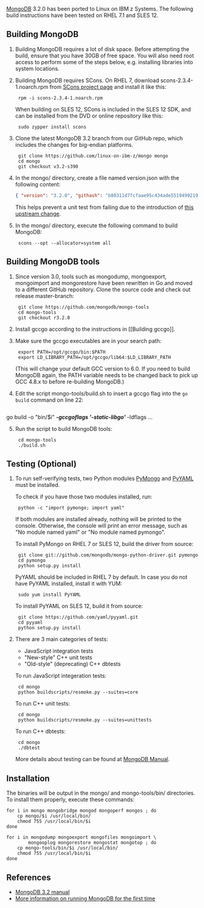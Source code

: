 [MongoDB](http://mongodb.org/) 3.2.0 has been ported to Linux on IBM z Systems. The following build instructions have been tested on RHEL 7.1 and SLES 12.

## Building MongoDB

1. Building MongoDB requires a lot of disk space. Before attempting the build, ensure that you have 30GB of free space. You will also need root access to perform some of the steps below, e.g. installing libraries into system locations.

2. Building MongoDB requires SCons. On RHEL 7, download scons-2.3.4-1.noarch.rpm from [SCons project page](http://prdownloads.sourceforge.net/scons/scons-2.3.4-1.noarch.rpm) and install it like this:

        rpm -i scons-2.3.4-1.noarch.rpm

   When building on SLES 12, SCons is included in the SLES 12 SDK, and can be installed from the DVD or online repository like this:

        sudo zypper install scons

3. Clone the latest MongoDB 3.2 branch from our GitHub repo, which includes the changes for big-endian platforms.

        git clone https://github.com/linux-on-ibm-z/mongo mongo
        cd mongo
        git checkout v3.2-s390

4. In the mongo/ directory, create a file named version.json with the following content:

   ```json
   { "version": "3.2.0", "githash": "b80311d7fcfaae95c434ade551949921925234e6" }
   ```

   This helps prevent a unit test from failing due to the introduction of [this upstream change](https://github.com/linux-on-ibm-z/mongo/commit/457246ef9b013b30cafa4bb45125dc2e4193d6c2).

5. In the mongo/ directory, execute the following command to build MongoDB:

        scons --opt --allocator=system all

## Building MongoDB tools

1. Since version 3.0, tools such as mongodump, mongoexport, mongoimport and mongorestore have been rewritten in Go and moved to a different GitHub repository. Clone the source code and check out release master-branch:

        git clone https://github.com/mongodb/mongo-tools
        cd mongo-tools
        git checkout r3.2.0

2. Install gccgo according to the instructions in [[Building gccgo]].

3. Make sure the gccgo executables are in your search path:

        export PATH=/opt/gccgo/bin:$PATH
        export LD_LIBRARY_PATH=/opt/gccgo/lib64:$LD_LIBRARY_PATH

   (This will change your default GCC version to 6.0. If you need to build MongoDB again, the PATH variable needs to be changed back to pick up GCC 4.8.x to before re-building MongoDB.)

4. Edit the script mongo-tools/build.sh to insert a gccgo flag into the `go build` command on line 22:

    <pre>
go build -o "bin/$i" <b><i>-gccgoflags '-static-libgo'</i></b> -ldflags ...
</pre>

5. Run the script to build MongoDB tools:

        cd mongo-tools
        ./build.sh

## Testing (Optional)

1. To run self-verifying tests, two Python modules [PyMongo](http://api.mongodb.org/python/current/) and [PyYAML](http://pyyaml.org/wiki/PyYAML) must be installed.

   To check if you have those two modules installed, run:

        python -c "import pymongo; import yaml"

   If both modules are installed already, nothing will be printed to the console. Otherwise, the console will print an error message, such as "No module named yaml" or "No module named pymongo".

   To install PyMongo on RHEL 7 or SLES 12, build the driver from source:

        git clone git://github.com/mongodb/mongo-python-driver.git pymongo
        cd pymongo
        python setup.py install

   PyYAML should be included in RHEL 7 by default. In case you do not have PyYAML installed, install it with YUM:

        sudo yum install PyYAML

   To install PyYAML on SLES 12, build it from source:

        git clone https://github.com/yaml/pyyaml.git
        cd pyyaml
        python setup.py install

2. There are 3 main categories of tests:

   * JavaScript integration tests
   * "New-style" C++ unit tests
   * "Old-style" (deprecating) C++ dbtests

   To run JavaScript integeration tests:

        cd mongo
        python buildscripts/resmoke.py --suites=core

   To run C++ unit tests:

        cd mongo
        python buildscripts/resmoke.py --suites=unittests

   To run C++ dbtests:

        cd mongo
        ./dbtest

   More details about testing can be found at [MongoDB Manual](https://docs.mongodb.org/manual/contributors/tutorial/test-the-mongodb-server/).

## Installation

The binaries will be output in the mongo/ and mongo-tools/bin/ directories. To install them properly, execute these commands:

    for i in mongo mongobridge mongod mongoperf mongos ; do
        cp mongo/$i /usr/local/bin/
        chmod 755 /usr/local/bin/$i
    done

    for i in mongodump mongoexport mongofiles mongoimport \
            mongooplog mongorestore mongostat mongotop ; do
        cp mongo-tools/bin/$i /usr/local/bin/
        chmod 755 /usr/local/bin/$i
    done

## References

- [MongoDB 3.2 manual](http://docs.mongodb.org/manual/)
- [More information on running MongoDB for the first time](http://docs.mongodb.org/manual/tutorial/install-mongodb-on-linux/#run-mongodb)
